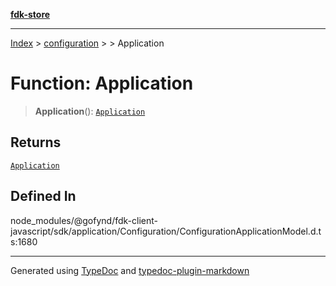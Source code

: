 [**fdk-store**](../../../README.md)
***

[Index](../../../API.md) > [configuration](../../README.md) > [<internal>](../README.md) > Application

# Function: Application

> **Application**(): [`Application`](../type-aliases/type-alias.Application.md)

## Returns

[`Application`](../type-aliases/type-alias.Application.md)

## Defined In

node\_modules/@gofynd/fdk-client-javascript/sdk/application/Configuration/ConfigurationApplicationModel.d.ts:1680

***
Generated using [TypeDoc](https://typedoc.org/) and [typedoc-plugin-markdown](https://www.npmjs.com/package/typedoc-plugin-markdown)
